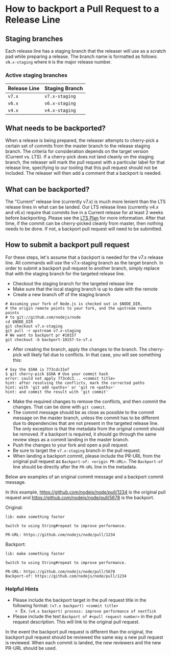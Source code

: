 # How to backport a Pull Request to a Release Line

## Staging branches

Each release line has a staging branch that the releaser will use as a scratch
pad while preparing a release. The branch name is formatted as follows:
`vN.x-staging` where `N` is the major release number.

### Active staging branches

| Release Line | Staging Branch |
| ------------ | -------------- |
| `v7.x`       | `v7.x-staging` |
| `v6.x`       | `v6.x-staging` |
| `v4.x`       | `v4.x-staging` |

## What needs to be backported?

When a release is being prepared, the releaser attempts to cherry-pick a
certain set of commits from the master branch to the release staging branch.
The criteria for consideration depends on the target version (Current vs. LTS).
If a cherry-pick does not land cleanly on the staging branch, the releaser
will mark the pull request with a particular label for that release line,
specifying to our tooling that this pull request should not be included. The
releaser will then add a comment that a backport is needed.

## What can be backported?

The "Current" release line (currently v7.x) is much more lenient than the LTS
release lines in what can be landed. Our LTS release lines
(currently v4.x and v6.x) require that commits live in a Current release for at
least 2 weeks before backporting. Please see the [LTS Plan][] for more
information. After that time, if the commit can be cherry-picked cleanly from
master, then nothing needs to be done. If not, a backport pull request will
need to be submitted.

## How to submit a backport pull request

For these steps, let's assume that a backport is needed for the v7.x release
line. All commands will use the v7.x-staging branch as the target branch.
In order to submit a backport pull request to another branch, simply replace
that with the staging branch for the targeted release line.

* Checkout the staging branch for the targeted release line
* Make sure that the local staging branch is up to date with the remote
* Create a new branch off of the staging branch

```shell
# Assuming your fork of Node.js is checked out in $NODE_DIR,
# the origin remote points to your fork, and the upstream remote points
# to git://github.com/nodejs/node
cd $NODE_DIR
git checkout v7.x-staging
git pull -r upstream v7.x-staging
# We want to backport pr #10157
git checkout -b backport-10157-to-v7.x
```

* After creating the branch, apply the changes to the branch. The cherry-pick
  will likely fail due to conflicts. In that case, you will see something this:

```shell
# Say the $SHA is 773cdc31ef
$ git cherry-pick $SHA # Use your commit hash
error: could not apply 773cdc3... <commit title>
hint: after resolving the conflicts, mark the corrected paths
hint: with 'git add <paths>' or 'git rm <paths>'
hint: and commit the result with 'git commit'
```

* Make the required changes to remove the conflicts, and then commit the
  changes. That can be done with `git commit`.
* The commit message should be as close as possible to the commit message on the
  master branch, unless the commit has to be different due to dependencies that
  are not present in the targeted release line. The only exception is that the
  metadata from the original commit should be removed. If a backport is
  required, it should go through the same review steps as a commit landing
  in the master branch.
* Push the changes to your fork and open a pull request.
* Be sure to target the `v7.x-staging` branch in the pull request.
* When landing a backport commit, please include the PR-URL from the original
  pull request as `Backport-of: <origin PR-URL>`. The `Backport-of` line should
  be directly after the `PR-URL` line in the metadata.

Below are examples of an original commit message and a backport commit message.

In this example, https://github.com/nodejs/node/pull/1234 is the original pull
request and https://github.com/nodejs/node/pull/5678 is the backport.

Original:

```
lib: make something faster

Switch to using String#repeat to improve performance.

PR-URL: https://github.com/nodejs/node/pull/1234
```

Backport:

```
lib: make something faster

Switch to using String#repeat to improve performance.

PR-URL: https://github.com/nodejs/node/pull/5678
Backport-of: https://github.com/nodejs/node/pull/1234
```

### Helpful Hints

* Please include the backport target in the pull request title in the following
  format: `(v7.x backport) <commit title>`
  * Ex. `(v4.x backport) process: improve performance of nextTick`
* Please include the text `Backport of #<pull request number>` in the
  pull request description. This will link to the original pull request.

In the event the backport pull request is different than the original,
the backport pull request should be reviewed the same way a new pull request
is reviewed. When each commit is landed, the new reviewers and the new PR-URL
should be used.

[LTS Plan]: https://github.com/nodejs/LTS#lts-plan
